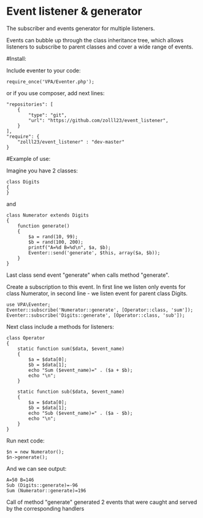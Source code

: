 # Event listener & generator
The subscriber and events generator for multiple listeners.

Events can bubble up through the class inheritance tree, 
which allows listeners to subscribe to parent classes and cover 
a wide range of events.

#Install:

Include eventer to your code:
```
require_once('VPA/Eventer.php');
```

or if you use composer, add next lines:
```
"repositories": [
    {
        "type": "git",
        "url": "https://github.com/zolll23/event_listener",
    }
],
"require": {
    "zolll23/event_listener" : "dev-master"
}
```

#Example of use:

Imagine you have 2 classes:
```
class Digits
{
}
```
and
```
class Numerator extends Digits
{
    function generate()
    {
        $a = rand(10, 99);
        $b = rand(100, 200);
        printf("A=%d B=%d\n", $a, $b);
        Eventer::send('generate', $this, array($a, $b));
    }
}
```
Last class send event "generate" when calls method "generate".

Сreate a subscription to this event. In first line we listen only events for 
class Numerator, in second line - we listen event for parent class Digits.
```
use VPA\Eventer;
Eventer::subscribe('Numerator::generate', [Operator::class, 'sum']);
Eventer::subscribe('Digits::generate', [Operator::class, 'sub']);
```

Next class include a methods for listeners:
```
class Operator
{
    static function sum($data, $event_name)
    {
        $a = $data[0];
        $b = $data[1];
        echo "Sum ($event_name)=" . ($a + $b);
        echo "\n";
    }

    static function sub($data, $event_name)
    {
        $a = $data[0];
        $b = $data[1];
        echo "Sub ($event_name)=" . ($a - $b);
        echo "\n";
    }
}
```

Run next code:
```
$n = new Numerator();
$n->generate();
```

And we can see output:

```
A=50 B=146
Sub (Digits::generate)=-96
Sum (Numerator::generate)=196
```
Call of method "generate"  generated 2 events that were caught and 
served by the corresponding handlers
